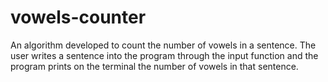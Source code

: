 # vowels-counter
An algorithm developed to count the number of vowels in a sentence. The user writes a sentence into the program through the input function and the program prints on the terminal the number of vowels in that sentence.

